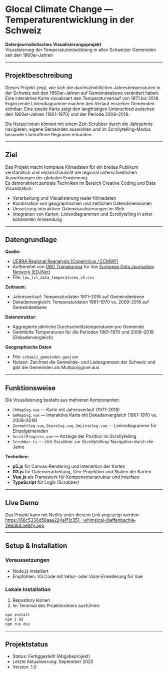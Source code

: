 # Glocal Climate Change — Temperaturentwicklung in der Schweiz

**Datenjournalistisches Visualisierungsprojekt**  
Visualisierung der Temperaturentwicklung in allen Schweizer Gemeinden seit den 1960er-Jahren

---

## Projektbeschreibung

Dieses Projekt zeigt, wie sich die durchschnittlichen Jahrestemperaturen in der Schweiz seit den 1960er-Jahren auf Gemeindeebene verändert haben.  
Eine interaktive Karte visualisiert den Temperaturverlauf von 1971 bis 2018. Ergänzende Liniendiagramme machen den Verlauf einzelner Gemeinden sichtbar. Eine zweite Karte zeigt den langfristigen Unterschied zwischen den 1960er-Jahren (1961–1970) und der Periode 2009–2018.

Die Nutzer:innen können mit einem Zeit-Scrubber durch die Jahrzehnte navigieren, eigene Gemeinden auswählen und im Scrollytelling-Modus besonders betroffene Regionen erkunden.

---

## Ziel

Das Projekt macht komplexe Klimadaten für ein breites Publikum verständlich und veranschaulicht die regional unterschiedlichen Auswirkungen der globalen Erwärmung.  
Es demonstriert zentrale Techniken im Bereich Creative Coding und Data Visualization:

- Verarbeitung und Visualisierung realer Klimadaten
- Kombination von geographischen und zeitlichen Datendimensionen
- Umsetzung interaktiver Datenvisualisierungen im Web
- Integration von Karten, Liniendiagrammen und Scrollytelling in einer kohärenten Anwendung

---

## Datengrundlage

**Quelle:**  
- [UERRA Regional Reanalysis (Copernicus / ECMWF)](https://cds.climate.copernicus.eu/datasets/reanalysis-uerra-europe-single-levels?tab=overview)
- Aufbereitet von [OBC Transeuropa](https://www.balcanicaucaso.org) für das [European Data Journalism Network (EDJNet)](https://www.europeandatajournalism.eu)
- File: `lau_lvl_data_temperatures_ch.csv`

**Zeitraum:**  
- Jahresverlauf: Temperaturdaten 1971–2018 auf Gemeindeebene
- Dekadenvergleich: Temperaturdaten 1961–1970 vs. 2009-2018 auf Gemeindeebene

**Datenstruktur:**  
- Aggregierte jährliche Durchschnittstemperaturen pro Gemeinde  
- Gemittelte Temperaturen für die Perioden 1961–1970 und 2009–2018 (Dekadenvergleich)

**Geographische Daten**
- File: `schweiz_gemeinden.geojson`
- Nutzen: Zeichnet die Gemeinde- und Ladesgrenzen der Schweiz und gibt die Gemeinden als Multipolygone aus

---

## Funktionsweise

Die Visualisierung besteht aus mehreren Komponenten:

- `ChMapSvg.vue` — Karte mit Jahresverlauf (1971–2018)
- `GmMapSvg.vue` — Interaktive Karte mit Dekadenvergleich (1961–1970 vs. 2009–2018)
- `ZermattSvg.vue`, `BiereSvg.vue`, `GmLinieSvg.vue` — Liniendiagramme für Einzelgemeinden
- `ScrollProgress.vue` — Anzeige der Position im Scrollytelling
- `Scrubber.ts` — Zeit-Scrubber zur Scrollytelling-Navigation durch die Jahre

**Techniken:**
- **p5.js** für Canvas-Rendering und Interaktion der Karten
- **D3.js** für Datenverarbeitung, Geo-Projektion und Skalen der Karten
- **Vue.js** als Framework für Komponentenstruktur und Interface
- **TypeScript** für Logik (Scrubber)

---

## Live Demo

Das Projekt kann mit Netlify unter diesem Link angezeigt werden: https://68c5336d58aae224e1f1c351--whimsical-dieffenbachia-2e6d64.netlify.app

---

## Setup & Installation

### Voraussetzungen
- Node.js installiert
- Empfohlen: VS Code mit Vetur- oder Volar-Erweiterung für Vue

### Lokale Installation
1. Repository klonen
2. Im Terminal des Projektordners ausführen:

```bash
npm install
npm i d3
npm run dev

```
---

## Projektstatus
- Status: Fertiggestellt (Abgabeprojekt)
- Letzte Aktualisierung: September 2025
- Version: 1.0